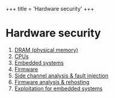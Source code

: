 +++
title = 'Hardware security'
+++

# Hardware security
1. [DRAM (physical memory)](dram-physical-memory)
2. [CPUs](cpus)
3. [Embedded systems](embedded-systems)
4. [Firmware](firmware)
5. [Side channel analysis & fault injection](side-channel-analysis-fault-injection)
6. [Firmware analysis & rehosting](firmware-analysis-rehosting)
7. [Exploitation for embedded systems](exploitation-for-embedded-systems)
